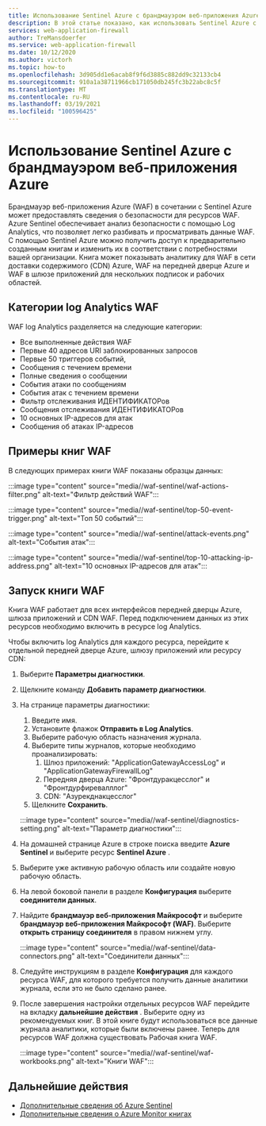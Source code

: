 ```yaml
---
title: Использование Sentinel Azure с брандмауэром веб-приложения Azure
description: В этой статье показано, как использовать Sentinel Azure с брандмауэром веб-приложения Azure (WAF).
services: web-application-firewall
author: TreMansdoerfer
ms.service: web-application-firewall
ms.date: 10/12/2020
ms.author: victorh
ms.topic: how-to
ms.openlocfilehash: 3d905dd1e6acab8f9f6d3885c882dd9c32133cb4
ms.sourcegitcommit: 910a1a38711966cb171050db245fc3b22abc8c5f
ms.translationtype: MT
ms.contentlocale: ru-RU
ms.lasthandoff: 03/19/2021
ms.locfileid: "100596425"
---
```

# <a name="using-azure-sentinel-with-azure-web-application-firewall"></a>Использование Sentinel Azure с брандмауэром веб-приложения Azure

Брандмауэр веб-приложения Azure (WAF) в сочетании с Sentinel Azure может предоставлять сведения о безопасности для ресурсов WAF. Azure Sentinel обеспечивает анализ безопасности с помощью Log Analytics, что позволяет легко разбивать и просматривать данные WAF. С помощью Sentinel Azure можно получить доступ к предварительно созданным книгам и изменить их в соответствии с потребностями вашей организации. Книга может показывать аналитику для WAF в сети доставки содержимого (CDN) Azure, WAF на передней дверце Azure и WAF в шлюзе приложений для нескольких подписок и рабочих областей.

## <a name="waf-log-analytics-categories"></a>Категории log Analytics WAF

WAF log Analytics разделяется на следующие категории:  

- Все выполненные действия WAF 
- Первые 40 адресов URI заблокированных запросов 
- Первые 50 триггеров событий,  
- Сообщения с течением времени 
- Полные сведения о сообщении 
- События атаки по сообщениям  
- События атак с течением времени 
- Фильтр отслеживания ИДЕНТИФИКАТОРов 
- Сообщения отслеживания ИДЕНТИФИКАТОРов 
- 10 основных IP-адресов для атак 
- Сообщения об атаках IP-адресов 

## <a name="waf-workbook-examples"></a>Примеры книг WAF

В следующих примерах книги WAF показаны образцы данных:

:::image type="content" source="media//waf-sentinel/waf-actions-filter.png" alt-text="Фильтр действий WAF":::

:::image type="content" source="media//waf-sentinel/top-50-event-trigger.png" alt-text="Топ 50 событий":::

:::image type="content" source="media//waf-sentinel/attack-events.png" alt-text="События атак":::

:::image type="content" source="media//waf-sentinel/top-10-attacking-ip-address.png" alt-text="10 основных IP-адресов для атак":::

## <a name="launch-a-waf-workbook"></a>Запуск книги WAF

Книга WAF работает для всех интерфейсов передней дверцы Azure, шлюза приложений и CDN WAF. Перед подключением данных из этих ресурсов необходимо включить в ресурсе log Analytics. 

Чтобы включить log Analytics для каждого ресурса, перейдите к отдельной передней дверце Azure, шлюзу приложений или ресурсу CDN:

1. Выберите **Параметры диагностики**.
2. Щелкните команду **Добавить параметр диагностики**. 
3. На странице параметры диагностики:
   1. Введите имя. 
   1. Установите флажок **Отправить в Log Analytics**. 
   1. Выберите рабочую область назначения журнала. 
   1. Выберите типы журналов, которые необходимо проанализировать:
      1. Шлюз приложений: "ApplicationGatewayAccessLog" и "ApplicationGatewayFirewallLog"
      1. Передняя дверца Azure: "Фронтдуракцесслог" и "Фронтдурфиревалллог"
      1. CDN: "Азурекднакцесслог"
   1. Щелкните **Сохранить**.

   :::image type="content" source="media//waf-sentinel/diagnostics-setting.png" alt-text="Параметр диагностики":::

4. На домашней странице Azure в строке поиска введите **Azure Sentinel** и выберите ресурс **Sentinel Azure** . 
2. Выберите уже активную рабочую область или создайте новую рабочую область. 
3. На левой боковой панели в разделе **Конфигурация** выберите **соединители данных**.
4. Найдите **брандмауэр веб-приложения Майкрософт** и выберите **брандмауэр веб-приложения Майкрософт (WAF)**. Выберите **открыть страницу соединителя** в правом нижнем углу.

   :::image type="content" source="media//waf-sentinel/data-connectors.png" alt-text="Соединители данных":::

8. Следуйте инструкциям в разделе **Конфигурация** для каждого ресурса WAF, для которого требуется получить данные аналитики журнала, если это не было сделано ранее.
6. После завершения настройки отдельных ресурсов WAF перейдите на вкладку **дальнейшие действия** . Выберите одну из рекомендуемых книг. В этой книге будут использоваться все данные журнала аналитики, которые были включены ранее. Теперь для ресурсов WAF должна существовать Рабочая книга WAF.

   :::image type="content" source="media//waf-sentinel/waf-workbooks.png" alt-text="Книги WAF":::


## <a name="next-steps"></a>Дальнейшие действия

- [Дополнительные сведения об Azure Sentinel](../sentinel/overview.md)
- [Дополнительные сведения о Azure Monitor книгах](../azure-monitor/visualize/workbooks-overview.md)

